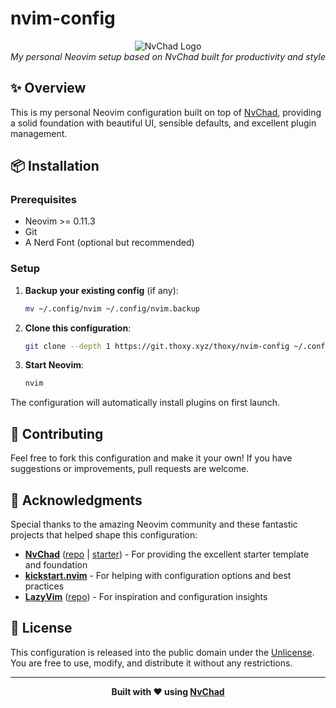 # nvim-config

<div align="center">
<img src="https://nvchad.com/logo.svg" alt="NvChad Logo" />
<br>
<em>My personal Neovim setup based on NvChad built for productivity and style</em>
</div>

## ✨ Overview

This is my personal Neovim configuration built on top of [NvChad](https://nvchad.com/), providing a solid foundation with beautiful UI, sensible defaults, and excellent plugin management.

## 📦 Installation

### Prerequisites

- Neovim >= 0.11.3
- Git
- A Nerd Font (optional but recommended)

### Setup

1. **Backup your existing config** (if any):
   ```bash
   mv ~/.config/nvim ~/.config/nvim.backup
   ```

2. **Clone this configuration**:
   ```bash
   git clone --depth 1 https://git.thoxy.xyz/thoxy/nvim-config ~/.config/nvim
   ```

3. **Start Neovim**:
   ```bash
   nvim
   ```

The configuration will automatically install plugins on first launch.

## 🤝 Contributing

Feel free to fork this configuration and make it your own! If you have suggestions or improvements, pull requests are welcome.

## 🙏 Acknowledgments

Special thanks to the amazing Neovim community and these fantastic projects that helped shape this configuration:

- **[NvChad](https://nvchad.com/)** ([repo](https://github.com/NvChad/NvChad) | [starter](https://github.com/NvChad/starter)) - For providing the excellent starter template and foundation
- **[kickstart.nvim](https://github.com/nvim-lua/kickstart.nvim)** - For helping with configuration options and best practices
- **[LazyVim](https://www.lazyvim.org/)** ([repo](https://github.com/LazyVim/LazyVim)) - For inspiration and configuration insights

## 📄 License

This configuration is released into the public domain under the [Unlicense](LICENSE). You are free to use, modify, and distribute it without any restrictions.

---

<div align="center">
<strong>Built with ❤️ using <a href="https://nvchad.com/">NvChad</a></strong>
</div>